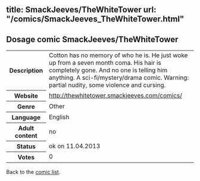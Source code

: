 title: SmackJeeves/TheWhiteTower
url: "/comics/SmackJeeves_TheWhiteTower.html"
---
Dosage comic SmackJeeves/TheWhiteTower
-----------------------------------------

<table class="comicinfo">
<tr>
<th>Description</th><td>Cotton has no memory of who he is. He just woke up from a seven month coma. His hair is completely gone. And no one is telling him anything. A sci-fi/mystery/drama comic. Warning: partial nudity, some violence and cursing.</td>
</tr>
<tr>
<th>Website</th><td><a href="http://thewhitetower.smackjeeves.com/comics/">http://thewhitetower.smackjeeves.com/comics/</a></td>
</tr>
<tr>
<th>Genre</th><td>Other</td>
</tr>
<tr>
<th>Language</th><td>English</td>
</tr>
<tr>
<th>Adult content</th><td>no</td>
</tr>
<tr>
<th>Status</th><td>ok on 11.04.2013</td>
</tr>
<tr>
<th>Votes</th><td>0</div></td>
</tr>
</table>

Back to the [comic list](../comic-index.html).
